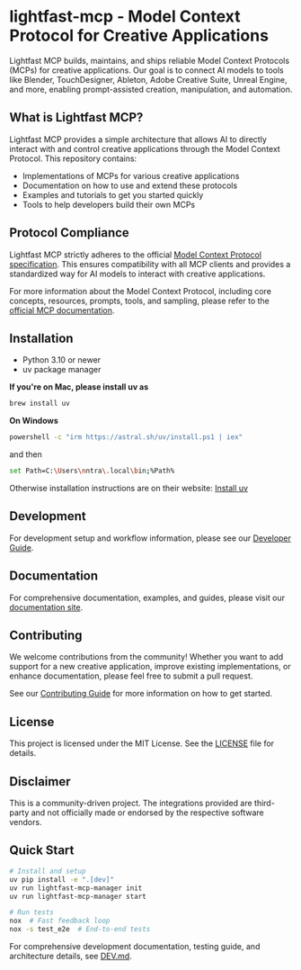 # lightfast-mcp - Model Context Protocol for Creative Applications

Lightfast MCP builds, maintains, and ships reliable Model Context Protocols (MCPs) for creative applications. Our goal is to connect AI models to tools like Blender, TouchDesigner, Ableton, Adobe Creative Suite, Unreal Engine, and more, enabling prompt-assisted creation, manipulation, and automation.

## What is Lightfast MCP?

Lightfast MCP provides a simple architecture that allows AI to directly interact with and control creative applications through the Model Context Protocol. This repository contains:

- Implementations of MCPs for various creative applications
- Documentation on how to use and extend these protocols
- Examples and tutorials to get you started quickly
- Tools to help developers build their own MCPs

## Protocol Compliance

Lightfast MCP strictly adheres to the official [Model Context Protocol specification](https://modelcontextprotocol.io/introduction). This ensures compatibility with all MCP clients and provides a standardized way for AI models to interact with creative applications.

For more information about the Model Context Protocol, including core concepts, resources, prompts, tools, and sampling, please refer to the [official MCP documentation](https://modelcontextprotocol.io/introduction).

## Installation

- Python 3.10 or newer
- uv package manager

**If you're on Mac, please install uv as**
```bash
brew install uv
```
**On Windows**
```bash
powershell -c "irm https://astral.sh/uv/install.ps1 | iex" 
```
and then
```bash
set Path=C:\Users\nntra\.local\bin;%Path%
```

Otherwise installation instructions are on their website: [Install uv](https://docs.astral.sh/uv/getting-started/installation/)

## Development

For development setup and workflow information, please see our [Developer Guide](DEV.md).

## Documentation

For comprehensive documentation, examples, and guides, please visit our [documentation site](https://yourprojecturl.com/docs).

## Contributing

We welcome contributions from the community! Whether you want to add support for a new creative application, improve existing implementations, or enhance documentation, please feel free to submit a pull request.

See our [Contributing Guide](CONTRIBUTING.md) for more information on how to get started.

## License

This project is licensed under the MIT License. See the [LICENSE](LICENSE) file for details.

## Disclaimer

This is a community-driven project. The integrations provided are third-party and not officially made or endorsed by the respective software vendors.

## Quick Start

```bash
# Install and setup
uv pip install -e ".[dev]"
uv run lightfast-mcp-manager init
uv run lightfast-mcp-manager start

# Run tests
nox  # Fast feedback loop
nox -s test_e2e  # End-to-end tests
```

For comprehensive development documentation, testing guide, and architecture details, see [DEV.md](DEV.md).

